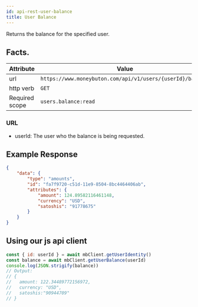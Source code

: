 ```yaml
---
id: api-rest-user-balance
title: User Balance
---
```


Returns the balance for the specified user.

## Facts.

| Attribute      | Value                                                      |
|----------------|------------------------------------------------------------|
| url            | `https://www.moneybuton.com/api/v1/users/{userId}/balance` |
| http verb      | `GET`                                                      |
| Required scope | `users.balance:read`


### URL

* userId: The user who the balance is being requested.

## Example Response

``` json
{
	"data": {
		"type": "amounts",
		"id": "fa7f9720-c51d-11e9-8504-8bc4464406ab",
		"attributes": {
			"amount": 124.89582116461148,
			"currency": "USD",
			"satoshis": "91778675"
		}
	}
}
```

## Using our js api client

``` js
const { id: userId } = await mbClient.getUserIdentity()
const balance = await mbClient.getUserBalance(userId)
console.log(JSON.strigify(balance))
// Output:
// {
//   amount: 122.34489772156972,
//   currency: "USD",
//   satoshis:"90944709"
// }
```
